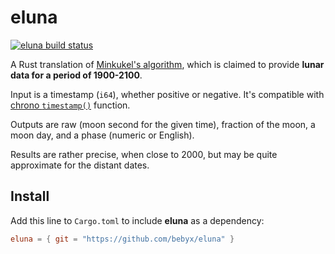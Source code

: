 # eluna

[![eluna build status](https://github.com/bebyx/eluna/actions/workflows/rust.yml/badge.svg?branch=master)](https://github.com/bebyx/eluna/actions/workflows/rust.yml)

A Rust translation of [Minkukel's algorithm](https://minkukel.com/en/various/calculating-moon-phase/), which is claimed to provide **lunar data for a period of 1900-2100**.

Input is a timestamp (`i64`), whether positive or negative. It's compatible with
[chrono `timestamp()`](https://docs.rs/chrono/0.4.19/chrono/struct.DateTime.html#method.timestamp) function.

Outputs are raw (moon second for the given time), fraction of the moon, a moon day, and a phase (numeric or English).

Results are rather precise, when close to 2000, but may be quite approximate for the distant dates.

## Install

Add this line to `Cargo.toml` to include **eluna** as a dependency:

```toml
eluna = { git = "https://github.com/bebyx/eluna" }
```
